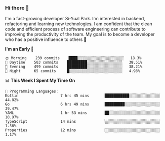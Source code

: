 ### Hi there 👋


I'm a fast-growing developer Si-Yual Park. I'm interested in backend, refactoring and learning new technologies. I am confident that the clean code and efficient process of software engineering can contribute to improving the productivity of the team. My goal is to become a developer who has a positive influence to others 🔭

<!--START_SECTION:waka-->
**I'm an Early 🐤** 

```text
🌞 Morning    239 commits    ████░░░░░░░░░░░░░░░░░░░░░   18.3% 
🌆 Daytime    503 commits    █████████░░░░░░░░░░░░░░░░   38.51% 
🌃 Evening    499 commits    █████████░░░░░░░░░░░░░░░░   38.21% 
🌙 Night      65 commits     █░░░░░░░░░░░░░░░░░░░░░░░░   4.98%

```


📊 **This Week I Spent My Time On** 

```text
💬 Programming Languages: 
Kotlin                   7 hrs 45 mins       ███████████░░░░░░░░░░░░░░   44.82% 
Go                       6 hrs 49 mins       █████████░░░░░░░░░░░░░░░░   39.47% 
YAML                     1 hr 53 mins        ██░░░░░░░░░░░░░░░░░░░░░░░   10.97% 
TypeScript               14 mins             ░░░░░░░░░░░░░░░░░░░░░░░░░   1.36% 
Properties               12 mins             ░░░░░░░░░░░░░░░░░░░░░░░░░   1.17%

```


<!--END_SECTION:waka-->

